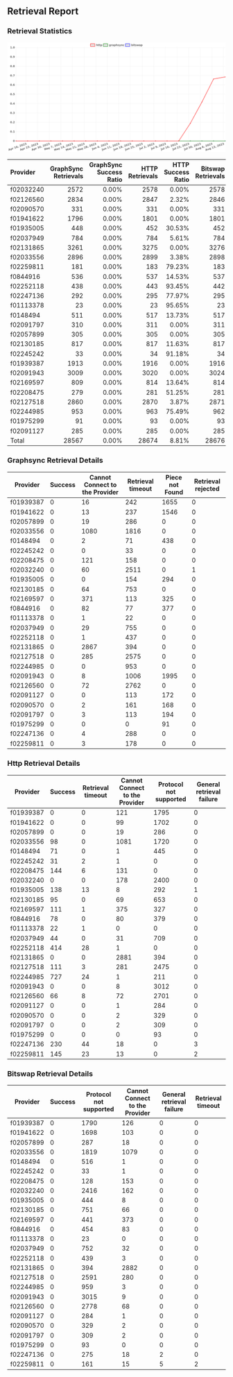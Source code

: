 ## Retrieval Report
### Retrieval Statistics
<img src="https://raw.githubusercontent.com/data-preservation-programs/filplus-checker-assets/main/filecoin-project/filecoin-plus-large-datasets/issues/1860/1692210353548.png"/>

| Provider  | GraphSync Retrievals | GraphSync Success Ratio | HTTP Retrievals | HTTP Success Ratio | Bitswap Retrievals | Bitswap Success Ratio |
| :-------- | -------------------: | ----------------------: | --------------: | -----------------: | -----------------: | --------------------: |
| f02032240 |                 2572 |                   0.00% |            2578 |              0.00% |               2578 |                 0.00% |
| f02126560 |                 2834 |                   0.00% |            2847 |              2.32% |               2846 |                 0.00% |
| f02090570 |                  331 |                   0.00% |             331 |              0.00% |                331 |                 0.00% |
| f01941622 |                 1796 |                   0.00% |            1801 |              0.00% |               1801 |                 0.00% |
| f01935005 |                  448 |                   0.00% |             452 |             30.53% |                452 |                 0.00% |
| f02037949 |                  784 |                   0.00% |             784 |              5.61% |                784 |                 0.00% |
| f02131865 |                 3261 |                   0.00% |            3275 |              0.00% |               3276 |                 0.00% |
| f02033556 |                 2896 |                   0.00% |            2899 |              3.38% |               2898 |                 0.00% |
| f02259811 |                  181 |                   0.00% |             183 |             79.23% |                183 |                 0.00% |
| f0844916  |                  536 |                   0.00% |             537 |             14.53% |                537 |                 0.00% |
| f02252118 |                  438 |                   0.00% |             443 |             93.45% |                442 |                 0.00% |
| f02247136 |                  292 |                   0.00% |             295 |             77.97% |                295 |                 0.00% |
| f01113378 |                   23 |                   0.00% |              23 |             95.65% |                 23 |                 0.00% |
| f0148494  |                  511 |                   0.00% |             517 |             13.73% |                517 |                 0.00% |
| f02091797 |                  310 |                   0.00% |             311 |              0.00% |                311 |                 0.00% |
| f02057899 |                  305 |                   0.00% |             305 |              0.00% |                305 |                 0.00% |
| f02130185 |                  817 |                   0.00% |             817 |             11.63% |                817 |                 0.00% |
| f02245242 |                   33 |                   0.00% |              34 |             91.18% |                 34 |                 0.00% |
| f01939387 |                 1913 |                   0.00% |            1916 |              0.00% |               1916 |                 0.00% |
| f02091943 |                 3009 |                   0.00% |            3020 |              0.00% |               3024 |                 0.00% |
| f02169597 |                  809 |                   0.00% |             814 |             13.64% |                814 |                 0.00% |
| f02208475 |                  279 |                   0.00% |             281 |             51.25% |                281 |                 0.00% |
| f02127518 |                 2860 |                   0.00% |            2870 |              3.87% |               2871 |                 0.00% |
| f02244985 |                  953 |                   0.00% |             963 |             75.49% |                962 |                 0.00% |
| f01975299 |                   91 |                   0.00% |              93 |              0.00% |                 93 |                 0.00% |
| f02091127 |                  285 |                   0.00% |             285 |              0.00% |                285 |                 0.00% |
| Total     |                28567 |                   0.00% |           28674 |              8.81% |              28676 |                 0.00% |

### Graphsync Retrieval Details
| Provider  | Success | Cannot Connect to the Provider | Retrieval timeout | Piece not Found | Retrieval rejected |
| --------- | ------- | ------------------------------ | ----------------- | --------------- | ------------------ |
| f01939387 | 0       | 16                             | 242               | 1655            | 0                  |
| f01941622 | 0       | 13                             | 237               | 1546            | 0                  |
| f02057899 | 0       | 19                             | 286               | 0               | 0                  |
| f02033556 | 0       | 1080                           | 1816              | 0               | 0                  |
| f0148494  | 0       | 2                              | 71                | 438             | 0                  |
| f02245242 | 0       | 0                              | 33                | 0               | 0                  |
| f02208475 | 0       | 121                            | 158               | 0               | 0                  |
| f02032240 | 0       | 60                             | 2511              | 0               | 1                  |
| f01935005 | 0       | 0                              | 154               | 294             | 0                  |
| f02130185 | 0       | 64                             | 753               | 0               | 0                  |
| f02169597 | 0       | 371                            | 113               | 325             | 0                  |
| f0844916  | 0       | 82                             | 77                | 377             | 0                  |
| f01113378 | 0       | 1                              | 22                | 0               | 0                  |
| f02037949 | 0       | 29                             | 755               | 0               | 0                  |
| f02252118 | 0       | 1                              | 437               | 0               | 0                  |
| f02131865 | 0       | 2867                           | 394               | 0               | 0                  |
| f02127518 | 0       | 285                            | 2575              | 0               | 0                  |
| f02244985 | 0       | 0                              | 953               | 0               | 0                  |
| f02091943 | 0       | 8                              | 1006              | 1995            | 0                  |
| f02126560 | 0       | 72                             | 2762              | 0               | 0                  |
| f02091127 | 0       | 0                              | 113               | 172             | 0                  |
| f02090570 | 0       | 2                              | 161               | 168             | 0                  |
| f02091797 | 0       | 3                              | 113               | 194             | 0                  |
| f01975299 | 0       | 0                              | 0                 | 91              | 0                  |
| f02247136 | 0       | 4                              | 288               | 0               | 0                  |
| f02259811 | 0       | 3                              | 178               | 0               | 0                  |

### Http Retrieval Details
| Provider  | Success | Retrieval timeout | Cannot Connect to the Provider | Protocol not supported | General retrieval failure |
| --------- | ------- | ----------------- | ------------------------------ | ---------------------- | ------------------------- |
| f01939387 | 0       | 0                 | 121                            | 1795                   | 0                         |
| f01941622 | 0       | 0                 | 99                             | 1702                   | 0                         |
| f02057899 | 0       | 0                 | 19                             | 286                    | 0                         |
| f02033556 | 98      | 0                 | 1081                           | 1720                   | 0                         |
| f0148494  | 71      | 0                 | 1                              | 445                    | 0                         |
| f02245242 | 31      | 2                 | 1                              | 0                      | 0                         |
| f02208475 | 144     | 6                 | 131                            | 0                      | 0                         |
| f02032240 | 0       | 0                 | 178                            | 2400                   | 0                         |
| f01935005 | 138     | 13                | 8                              | 292                    | 1                         |
| f02130185 | 95      | 0                 | 69                             | 653                    | 0                         |
| f02169597 | 111     | 1                 | 375                            | 327                    | 0                         |
| f0844916  | 78      | 0                 | 80                             | 379                    | 0                         |
| f01113378 | 22      | 1                 | 0                              | 0                      | 0                         |
| f02037949 | 44      | 0                 | 31                             | 709                    | 0                         |
| f02252118 | 414     | 28                | 1                              | 0                      | 0                         |
| f02131865 | 0       | 0                 | 2881                           | 394                    | 0                         |
| f02127518 | 111     | 3                 | 281                            | 2475                   | 0                         |
| f02244985 | 727     | 24                | 1                              | 211                    | 0                         |
| f02091943 | 0       | 0                 | 8                              | 3012                   | 0                         |
| f02126560 | 66      | 8                 | 72                             | 2701                   | 0                         |
| f02091127 | 0       | 0                 | 1                              | 284                    | 0                         |
| f02090570 | 0       | 0                 | 2                              | 329                    | 0                         |
| f02091797 | 0       | 0                 | 2                              | 309                    | 0                         |
| f01975299 | 0       | 0                 | 0                              | 93                     | 0                         |
| f02247136 | 230     | 44                | 18                             | 0                      | 3                         |
| f02259811 | 145     | 23                | 13                             | 0                      | 2                         |

### Bitswap Retrieval Details
| Provider  | Success | Protocol not supported | Cannot Connect to the Provider | General retrieval failure | Retrieval timeout |
| --------- | ------- | ---------------------- | ------------------------------ | ------------------------- | ----------------- |
| f01939387 | 0       | 1790                   | 126                            | 0                         | 0                 |
| f01941622 | 0       | 1698                   | 103                            | 0                         | 0                 |
| f02057899 | 0       | 287                    | 18                             | 0                         | 0                 |
| f02033556 | 0       | 1819                   | 1079                           | 0                         | 0                 |
| f0148494  | 0       | 516                    | 1                              | 0                         | 0                 |
| f02245242 | 0       | 33                     | 1                              | 0                         | 0                 |
| f02208475 | 0       | 128                    | 153                            | 0                         | 0                 |
| f02032240 | 0       | 2416                   | 162                            | 0                         | 0                 |
| f01935005 | 0       | 444                    | 8                              | 0                         | 0                 |
| f02130185 | 0       | 751                    | 66                             | 0                         | 0                 |
| f02169597 | 0       | 441                    | 373                            | 0                         | 0                 |
| f0844916  | 0       | 454                    | 83                             | 0                         | 0                 |
| f01113378 | 0       | 23                     | 0                              | 0                         | 0                 |
| f02037949 | 0       | 752                    | 32                             | 0                         | 0                 |
| f02252118 | 0       | 439                    | 3                              | 0                         | 0                 |
| f02131865 | 0       | 394                    | 2882                           | 0                         | 0                 |
| f02127518 | 0       | 2591                   | 280                            | 0                         | 0                 |
| f02244985 | 0       | 959                    | 3                              | 0                         | 0                 |
| f02091943 | 0       | 3015                   | 9                              | 0                         | 0                 |
| f02126560 | 0       | 2778                   | 68                             | 0                         | 0                 |
| f02091127 | 0       | 284                    | 1                              | 0                         | 0                 |
| f02090570 | 0       | 329                    | 2                              | 0                         | 0                 |
| f02091797 | 0       | 309                    | 2                              | 0                         | 0                 |
| f01975299 | 0       | 93                     | 0                              | 0                         | 0                 |
| f02247136 | 0       | 275                    | 18                             | 2                         | 0                 |
| f02259811 | 0       | 161                    | 15                             | 5                         | 2                 |
